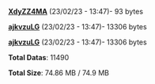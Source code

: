 [**XdyZZ4MA**](/data/XdyZZ4MA.txt) (23/02/23 - 13:47)- 93 bytes

[**ajkvzuLG**](/data/ajkvzuLG.txt) (23/02/23 - 13:47)- 13306 bytes

[**ajkvzuLG**](/data/ajkvzuLG.txt) (23/02/23 - 13:47)- 13306 bytes

**Total Datas**: 11490

**Total Size**: 74.86 MB / 74.9 MB
